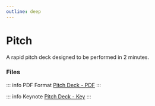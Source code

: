 ```yaml
---
outline: deep
---
```


# Pitch

A rapid pitch deck designed to be performed in 2 minutes. 

### Files

::: info PDF Format
[Pitch Deck - PDF](rapidanalysis.pdf)
:::

::: info Keynote
[Pitch Deck - Key](rapidanalysis.key)
:::

